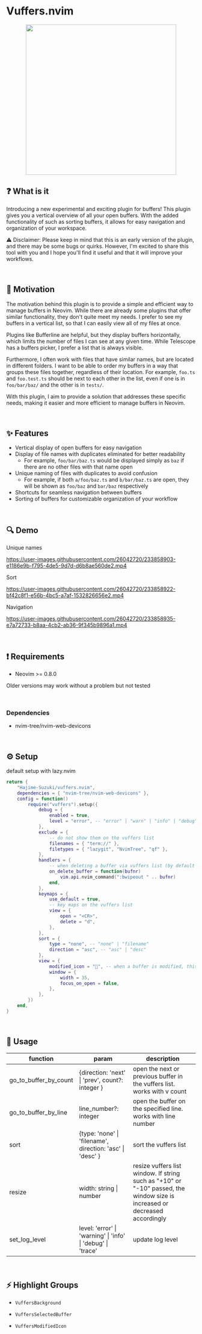 # Vuffers.nvim

<p align="center">
  <img width="400" src="https://user-images.githubusercontent.com/26042720/233860459-7d4da8f7-7ca7-4900-b274-e426a40e3dfa.png">
</p>

## ❓ What is it

Introducing a new experimental and exciting plugin for buffers! This plugin gives you a vertical overview of all your open buffers. With the added functionality of such as sorting buffers, it allows for easy navigation and organization of your workspace.

⚠️ Disclaimer:
Please keep in mind that this is an early version of the plugin, and there may be some bugs or quirks. However, I'm excited to share this tool with you and I hope you'll find it useful and that it will improve your workflows.

<br>

## 🔋 Motivation

The motivation behind this plugin is to provide a simple and efficient way to manage buffers in Neovim. While there are already some plugins that offer similar functionality, they don't quite meet my needs. I prefer to see my buffers in a vertical list, so that I can easily view all of my files at once.

Plugins like Bufferline are helpful, but they display buffers horizontally, which limits the number of files I can see at any given time. While Telescope has a buffers picker, I prefer a list that is always visible.

Furthermore, I often work with files that have similar names, but are located in different folders. I want to be able to order my buffers in a way that groups these files together, regardless of their location. For example, `foo.ts` and `foo.test.ts` should be next to each other in the list, even if one is in `foo/bar/baz/` and the other is in `tests/`.

With this plugin, I aim to provide a solution that addresses these specific needs, making it easier and more efficient to manage buffers in Neovim.

<br>

## ✨ Features

- Vertical display of open buffers for easy navigation
- Display of file names with duplicates eliminated for better readability
  - For example, `foo/bar/baz.ts` would be displayed simply as `baz` if there are no other files with that name open
- Unique naming of files with duplicates to avoid confusion
  - For example, if both `a/foo/baz.ts` and `b/bar/baz.ts` are open, they will be shown as `foo/baz` and `bar/baz` respectively
- Shortcuts for seamless navigation between buffers
- Sorting of buffers for customizable organization of your workflow

<br>

## 🔍 Demo

Unique names

https://user-images.githubusercontent.com/26042720/233858903-e1186e9b-f795-4de5-9d7d-d6b8ae560de2.mp4

Sort

https://user-images.githubusercontent.com/26042720/233858922-bf42c8f1-e56b-4bc5-a7af-1532826656e2.mp4

Navigation

https://user-images.githubusercontent.com/26042720/233858935-e7a72733-b8aa-4cb2-ab36-9f345b9896a1.mp4

<br>

## ❗ Requirements

- Neovim >= 0.8.0

Older versions may work without a problem but not tested

<br>

### Dependencies

- nvim-tree/nvim-web-devicons

<br>

## ⚙️ Setup

default setup with lazy.nvim

```lua
return {
	"Hajime-Suzuki/vuffers.nvim",
	dependencies = { "nvim-tree/nvim-web-devicons" },
	config = function()
		require("vuffers").setup({
			debug = {
				enabled = true,
				level = "error", -- "error" | "warn" | "info" | "debug" | "trace"
			},
			exclude = {
				-- do not show them on the vuffers list
				filenames = { "term://" },
				filetypes = { "lazygit", "NvimTree", "qf" },
			},
			handlers = {
				-- when deleting a buffer via vuffers list (by default triggered by "d" key)
				on_delete_buffer = function(bufnr)
					vim.api.nvim_command(":bwipeout " .. bufnr)
				end,
			},
			keymaps = {
				use_default = true,
				-- key maps on the vuffers list
				view = {
					open = "<CR>",
					delete = "d",
				},
			},
			sort = {
				type = "none", -- "none" | "filename"
				direction = "asc", -- "asc" | "desc"
			},
			view = {
				modified_icon = "󰛿", -- when a buffer is modified, this icon will be shown
				window = {
					width = 35,
					focus_on_open = false,
				},
			},
		})
	end,
}
```

<br>

## 🔫 Usage

| function              | param                                                       | description                                                                                                                |
| --------------------- | ----------------------------------------------------------- | -------------------------------------------------------------------------------------------------------------------------- |
| go_to_buffer_by_count | {direction: 'next' \| 'prev', count?: integer }             | open the next or previous buffer in the vuffers list. works with v count                                                   |
| go_to_buffer_by_line  | line_number?: integer                                       | open the buffer on the specified line. works with line number                                                              |
| sort                  | {type: 'none' \| 'filename', direction: 'asc' \| 'desc' }   | sort the vuffers list                                                                                                      |
| resize                | width: string \| number                                     | resize vuffers list window. If string such as "+10" or "-10" passed, the window size is increased or decreased accordingly |
| set_log_level         | level: 'error' \| 'warning' \| 'info' \| 'debug' \| 'trace' | update log level                                                                                                           |

<br>

## ⚡ Highlight Groups

- `VuffersBackground`

- `VuffersSelectedBuffer`

- `VuffersModifiedIcon`
